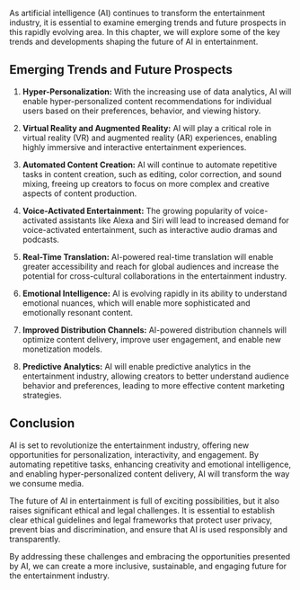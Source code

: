 
As artificial intelligence (AI) continues to transform the entertainment industry, it is essential to examine emerging trends and future prospects in this rapidly evolving area. In this chapter, we will explore some of the key trends and developments shaping the future of AI in entertainment.

Emerging Trends and Future Prospects
------------------------------------

1. **Hyper-Personalization:** With the increasing use of data analytics, AI will enable hyper-personalized content recommendations for individual users based on their preferences, behavior, and viewing history.

2. **Virtual Reality and Augmented Reality:** AI will play a critical role in virtual reality (VR) and augmented reality (AR) experiences, enabling highly immersive and interactive entertainment experiences.

3. **Automated Content Creation:** AI will continue to automate repetitive tasks in content creation, such as editing, color correction, and sound mixing, freeing up creators to focus on more complex and creative aspects of content production.

4. **Voice-Activated Entertainment:** The growing popularity of voice-activated assistants like Alexa and Siri will lead to increased demand for voice-activated entertainment, such as interactive audio dramas and podcasts.

5. **Real-Time Translation:** AI-powered real-time translation will enable greater accessibility and reach for global audiences and increase the potential for cross-cultural collaborations in the entertainment industry.

6. **Emotional Intelligence:** AI is evolving rapidly in its ability to understand emotional nuances, which will enable more sophisticated and emotionally resonant content.

7. **Improved Distribution Channels:** AI-powered distribution channels will optimize content delivery, improve user engagement, and enable new monetization models.

8. **Predictive Analytics:** AI will enable predictive analytics in the entertainment industry, allowing creators to better understand audience behavior and preferences, leading to more effective content marketing strategies.

Conclusion
----------

AI is set to revolutionize the entertainment industry, offering new opportunities for personalization, interactivity, and engagement. By automating repetitive tasks, enhancing creativity and emotional intelligence, and enabling hyper-personalized content delivery, AI will transform the way we consume media.

The future of AI in entertainment is full of exciting possibilities, but it also raises significant ethical and legal challenges. It is essential to establish clear ethical guidelines and legal frameworks that protect user privacy, prevent bias and discrimination, and ensure that AI is used responsibly and transparently.

By addressing these challenges and embracing the opportunities presented by AI, we can create a more inclusive, sustainable, and engaging future for the entertainment industry.
